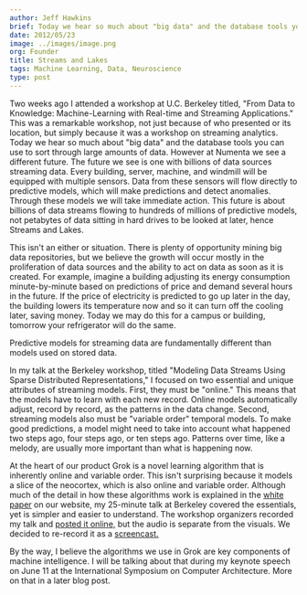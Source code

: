 ```yaml
---
author: Jeff Hawkins
brief: Today we hear so much about "big data" and the database tools you can use to sort through large amounts of data. However at Numenta we see a different future.
date: 2012/05/23
image: ../images/image.png
org: Founder
title: Streams and Lakes
tags: Machine Learning, Data, Neuroscience
type: post
---
```


Two weeks ago I attended a workshop at U.C. Berkeley titled, "From Data to
Knowledge: Machine-Learning with Real-time and Streaming Applications." This
was a remarkable workshop, not just because of who presented or its location,
but simply because it was a workshop on streaming analytics.  Today we hear so
much about "big data" and the database tools you can use to sort through large
amounts of data.  However at Numenta we see a different future.  The future we
see is one with billions of data sources streaming data.  Every building,
server, machine, and windmill will be equipped with multiple sensors. Data from
these sensors will flow directly to predictive models, which will make
predictions and detect anomalies.  Through these models we will take immediate
action.  This future is about billions of data streams flowing to hundreds of
millions of predictive models, not petabytes of data sitting in hard drives to
be looked at later, hence Streams and Lakes.

This isn't an either or situation.  There is plenty of opportunity mining big
data repositories, but we believe the growth will occur mostly in the
proliferation of data sources and the ability to act on data as soon as it is
created.  For example, imagine a building adjusting its energy consumption
minute-by-minute based on predictions of price and demand several hours in the
future.  If the price of electricity is predicted to go up later in the day, the
building lowers its temperature now and so it can turn off the cooling later,
saving money.  Today we may do this for a campus or building, tomorrow your
refrigerator will do the same.

Predictive models for streaming data are fundamentally different than models
used on stored data.

In my talk at the Berkeley workshop, titled "Modeling Data Streams Using Sparse
Distributed Representations," I focused on two essential and unique attributes
of streaming models.  First, they must be "online."  This means that the models
have to learn with each new record.  Online models automatically adjust, record
by record, as the patterns in the data change.  Second, streaming models also
must be "variable order" temporal models.  To make good predictions, a model
might need to take into account what happened two steps ago, four steps ago, or
ten steps ago.  Patterns over time, like a melody, are usually more important
than what is happening now.

At the heart of our product Grok is a novel learning algorithm that is
inherently online and variable order.  This isn't surprising because it models a
slice of the neocortex, which is also online and variable order.  Although much
of the detail in how these algorithms work is explained in the
[white paper](/resources/papers-videos-and-more/) on our website, my
25-minute talk at Berkeley covered the essentials, yet is simpler and easier to
understand.  The workshop organizers recorded my talk and
[posted it online,](http://www.youtube.com/watch?v=nfUT3UbYhjM) but the audio is
separate from the visuals.  We decided to re-record it as a
[screencast.](http://youtu.be/iNMbsvK8Q8Y)

By the way, I believe the algorithms we use in Grok are key components of
machine intelligence.  I will be talking about that during my keynote speech on
June 11 at the International Symposium on Computer Architecture. More on that in
a later blog post.
